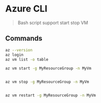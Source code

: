 # Azure CLI

> Bash script support start stop VM


## Commands

```bash
az --version
az login
az vm list -o table

az vm start -g MyResourceGroup -n MyVm


az vm stop -g MyResourceGroup -n MyVm


az vm restart -g MyResourceGroup -n MyVm

```